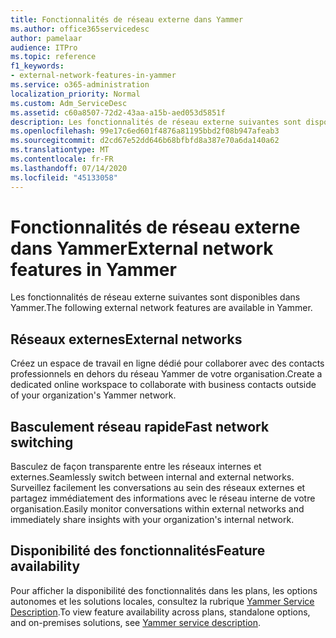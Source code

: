 ```yaml
---
title: Fonctionnalités de réseau externe dans Yammer
ms.author: office365servicedesc
author: pamelaar
audience: ITPro
ms.topic: reference
f1_keywords:
- external-network-features-in-yammer
ms.service: o365-administration
localization_priority: Normal
ms.custom: Adm_ServiceDesc
ms.assetid: c60a8507-72d2-43aa-a15b-aed053d5851f
description: Les fonctionnalités de réseau externe suivantes sont disponibles dans Yammer.
ms.openlocfilehash: 99e17c6ed601f4876a81195bbd2f08b947afeab3
ms.sourcegitcommit: d2cd67e52dd646b68bfbfd8a387e70a6da140a62
ms.translationtype: MT
ms.contentlocale: fr-FR
ms.lasthandoff: 07/14/2020
ms.locfileid: "45133058"
---
```

# <a name="external-network-features-in-yammer"></a><span data-ttu-id="bbcb4-103">Fonctionnalités de réseau externe dans Yammer</span><span class="sxs-lookup"><span data-stu-id="bbcb4-103">External network features in Yammer</span></span>

<span data-ttu-id="bbcb4-104">Les fonctionnalités de réseau externe suivantes sont disponibles dans Yammer.</span><span class="sxs-lookup"><span data-stu-id="bbcb4-104">The following external network features are available in Yammer.</span></span>
  
## <a name="external-networks"></a><span data-ttu-id="bbcb4-105">Réseaux externes</span><span class="sxs-lookup"><span data-stu-id="bbcb4-105">External networks</span></span>

<span data-ttu-id="bbcb4-106">Créez un espace de travail en ligne dédié pour collaborer avec des contacts professionnels en dehors du réseau Yammer de votre organisation.</span><span class="sxs-lookup"><span data-stu-id="bbcb4-106">Create a dedicated online workspace to collaborate with business contacts outside of your organization's Yammer network.</span></span>
  
## <a name="fast-network-switching"></a><span data-ttu-id="bbcb4-107">Basculement réseau rapide</span><span class="sxs-lookup"><span data-stu-id="bbcb4-107">Fast network switching</span></span>

<span data-ttu-id="bbcb4-108">Basculez de façon transparente entre les réseaux internes et externes.</span><span class="sxs-lookup"><span data-stu-id="bbcb4-108">Seamlessly switch between internal and external networks.</span></span> <span data-ttu-id="bbcb4-109">Surveillez facilement les conversations au sein des réseaux externes et partagez immédiatement des informations avec le réseau interne de votre organisation.</span><span class="sxs-lookup"><span data-stu-id="bbcb4-109">Easily monitor conversations within external networks and immediately share insights with your organization's internal network.</span></span>
  
## <a name="feature-availability"></a><span data-ttu-id="bbcb4-110">Disponibilité des fonctionnalités</span><span class="sxs-lookup"><span data-stu-id="bbcb4-110">Feature availability</span></span>

<span data-ttu-id="bbcb4-111">Pour afficher la disponibilité des fonctionnalités dans les plans, les options autonomes et les solutions locales, consultez la rubrique [Yammer Service Description](yammer-service-description.md).</span><span class="sxs-lookup"><span data-stu-id="bbcb4-111">To view feature availability across plans, standalone options, and on-premises solutions, see [Yammer service description](yammer-service-description.md).</span></span>